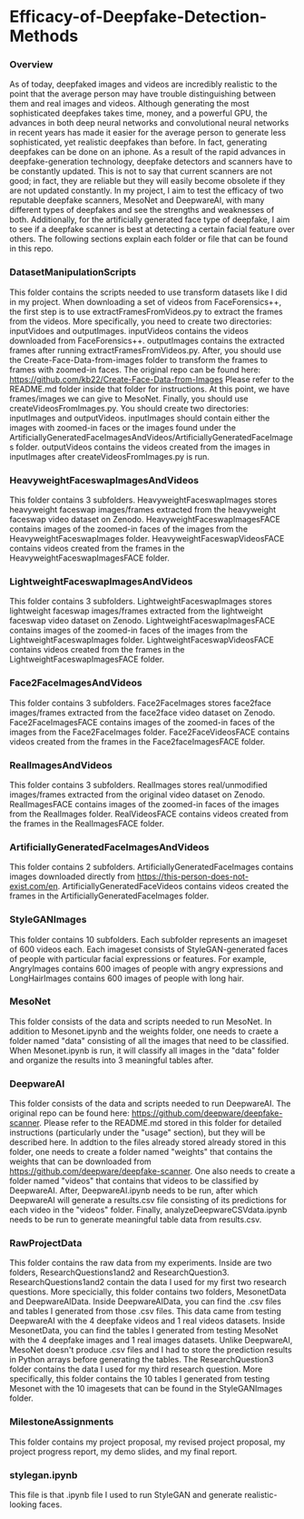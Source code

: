# Efficacy-of-Deepfake-Detection-Methods

### Overview

As of today, deepfaked images and videos are incredibly realistic to the point that the average person may have trouble distinguishing between them and real images and videos. Although generating the most sophisticated deepfakes takes time, money, and a powerful GPU, the advances in both deep neural networks and convolutional neural networks in recent years has made it easier for the average person to generate less sophisticated, yet realistic deepfakes than before. In fact, generating deepfakes can be done on an iphone. As a result of the rapid advances in deepfake-generation technology, deepfake detectors and scanners have to be constantly updated. This is not to say that current scanners are not good; in fact, they are reliable but they will easily become obsolete if they are not updated constantly. In my project, I aim to test the efficacy of two reputable deepfake scanners, MesoNet and DeepwareAI, with many different types of deepfakes and see the strengths and weaknesses of both. Additionally, for the artificially generated face type of deepfake, I aim to see if a deepfake scanner is best at detecting a certain facial feature over others. The following sections explain each folder or file that can be found in this repo.

### DatasetManipulationScripts

This folder contains the scripts needed to use transform datasets like I did in my project. When downloading a set of videos from FaceForensics++, the first step is to use extractFramesFromVideos.py to extract the frames from the videos. More specifically, you need to create two directories: inputVidoes and outputImages. inputVideos contains the videos downloaded from FaceForensics++. outputImages contains the extracted frames after running extractFramesFromVideos.py. After, you should use the Create-Face-Data-from-images folder to transform the frames to frames with zoomed-in faces. The original repo can be found here: https://github.com/kb22/Create-Face-Data-from-Images Please refer to the README.md folder inside that folder for instructions. At this point, we have frames/images we can give to MesoNet. Finally, you should use createVideosFromImages.py. You should create two directories: inputImages and outputVideos. inputImages should contain either the images with zoomed-in faces or the images found under the ArtificiallyGeneratedFaceImagesAndVideos/ArtificiallyGeneratedFaceImages folder. outputVideos contains the videos created from the images in inputImages after createVideosFromImages.py is run.

### HeavyweightFaceswapImagesAndVideos

This folder contains 3 subfolders. HeavyweightFaceswapImages stores heavyweight faceswap images/frames extracted from the heavyweight faceswap video dataset on Zenodo. HeavyweightFaceswapImagesFACE contains images of the zoomed-in faces of the images from the HeavyweightFaceswapImages folder. HeavyweightFaceswapVideosFACE contains videos created from the frames in the HeavyweightFaceswapImagesFACE folder.

### LightweightFaceswapImagesAndVideos

This folder contains 3 subfolders. LightweightFaceswapImages stores lightweight faceswap images/frames extracted from the lightweight faceswap video dataset on Zenodo. LightweightFaceswapImagesFACE contains images of the zoomed-in faces of the images from the LightweightFaceswapImages folder. LightweightFaceswapVideosFACE contains videos created from the frames in the LightweightFaceswapImagesFACE folder.

### Face2FaceImagesAndVideos

This folder contains 3 subfolders. Face2FaceImages stores face2face images/frames extracted from the face2face video dataset on Zenodo. Face2FaceImagesFACE contains images of the zoomed-in faces of the images from the Face2FaceImages folder. Face2FaceVideosFACE contains videos created from the frames in the Face2faceImagesFACE folder.

### RealImagesAndVideos

This folder contains 3 subfolders. RealImages stores real/unmodified images/frames extracted from the original video dataset on Zenodo. RealImagesFACE contains images of the zoomed-in faces of the images from the RealImages folder. RealVideosFACE contains videos created from the frames in the RealImagesFACE folder.

### ArtificiallyGeneratedFaceImagesAndVideos

This folder contains 2 subfolders. ArtificiallyGeneratedFaceImages contains images downloaded directly from https://this-person-does-not-exist.com/en. ArtificiallyGeneratedFaceVideos contains videos created the frames in the ArtificiallyGeneratedFaceImages folder.

### StyleGANImages

This folder contains 10 subfolders. Each subfolder represents an imageset of 600 videos each. Each imageset consists of StyleGAN-generated faces of people with particular facial expressions or features. For example, AngryImages contains 600 images of people with angry expressions and LongHairImages contains 600 images of people with long hair.

### MesoNet

This folder consists of the data and scripts needed to run MesoNet. In addition to Mesonet.ipynb and the weights folder, one needs to craete a folder named "data" consisting of all the images that need to be classified. When Mesonet.ipynb is run, it will classify all images in the "data" folder and organize the results into 3 meaningful tables after.

### DeepwareAI

This folder consists of the data and scripts needed to run DeepwareAI. The original repo can be found here: https://github.com/deepware/deepfake-scanner. Please refer to the README.md stored in this folder for detailed instructions (particularly under the "usage" section), but they will be described here. In addtion to the files already stored already stored in this folder, one needs to create a folder named "weights" that contains the weights that can be downloaded from https://github.com/deepware/deepfake-scanner. One also needs to create a folder named "videos" that contains that videos to be classified by DeepwareAI. After, DeepwareAI.ipynb needs to be run, after which DeepwareAI will generate a results.csv file consisting of its predictions for each video in the "videos" folder. Finally, analyzeDeepwareCSVdata.ipynb needs to be run to generate meaningful table data from results.csv.

### RawProjectData

This folder contains the raw data from my experiments. Inside are two folders, ResearchQuestions1and2 and ResearchQuestion3. ResearchQuestions1and2 contain the data I used for my first two research questions. More specicially, this folder contains two folders, MesonetData and DeepwareAIData. Inside DeepwareAIData, you can find the .csv files and tables I generated from those .csv files. This data came from testing DeepwareAI with the 4 deepfake videos and 1 real videos datasets. Inside MesonetData, you can find the tables I generated from testing MesoNet with the 4 deepfake images and 1 real images datasets. Unlike DeepwareAI, MesoNet doesn't produce .csv files and I had to store the prediction results in Python arrays before generating the tables. The ResearchQuestion3 folder contains the data I used for my third research question. More specifically, this folder contains the 10 tables I generated from testing Mesonet with the 10 imagesets that can be found in the StyleGANImages folder.

### MilestoneAssignments

This folder contains my project proposal, my revised project proposal, my project progress report, my demo slides, and my final report.

### stylegan.ipynb

This file is that .ipynb file I used to run StyleGAN and generate realistic-looking faces.
